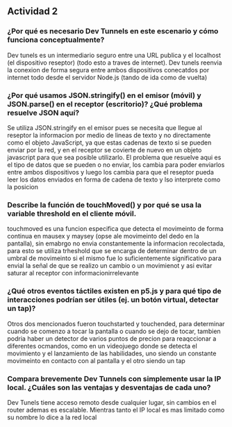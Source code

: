 ## Actividad 2 

### ¿Por qué es necesario Dev Tunnels en este escenario y cómo funciona conceptualmente?
Dev tunels es un intermediario seguro entre una URL publica y el localhost (el dispositivo reseptor) (todo esto a traves de internet). Dev tunels reenvia la conexion de forma segura entre ambos dispositivos conecatdos por internet todo desde el servidor Node.js (tando de ida como de vuelta)

### ¿Por qué usamos JSON.stringify() en el emisor (móvil) y JSON.parse() en el receptor (escritorio)? ¿Qué problema resuelve JSON aquí?
Se utiliza JSON.stringify en el emisor pues se necesita que llegue al reseptor la informacion por medio de lineas de texto y no directamente como el objeto JavaScript, ya que estas cadenas de texto si se pueden enviar por la red, y en el receptor se covierte de nuevo en un objeto javascript
para que sea posible utilizarlo. El problema que resuelve aqui es el tipo de datos que se pueden o no enviar, los cambia para poder enviarlos entre ambos dispositivos y luego los cambia para que el reseptor pueda leer los datos enviados en forma de cadena de texto y lso interprete como la posicion

### Describe la función de touchMoved() y por qué se usa la variable threshold en el cliente móvil.
touchmoved es una funcion especifica que detecta el movimeinto de forma continua en mausex y maysey (opse ale movimeinto del dedo en la pantalla), sin emabrgo no envia constantemente la informacion recolectada, para esto se utiliza trheshold que se encarga de determinar dentro de un umbral de movimeinto
si el mismo fue lo suficientemente significativo para envial la señal de que se realizo un cambio o un movimienot y asi evitar saturar al receptor con informacionirrelevante

### ¿Qué otros eventos táctiles existen en p5.js y para qué tipo de interacciones podrían ser útiles (ej. un botón virtual, detectar un tap)?
Otros dos mencionados fueron touchstarted y touchended, para determinar cuando se comenzo a tocar la pantalla o cuando se dejo de tocar, tambien podria haber un detector de varios puntos de precion para reaqccionar a diferentes ocmandos, como en un videojuego donde se detecta el movimiento y el lanzamiento de
las habilidades, uno siendo un constante movimeinto en contacto con al pantalla y el otro siendo un tap

### Compara brevemente Dev Tunnels con simplemente usar la IP local. ¿Cuáles son las ventajas y desventajas de cada uno?
Dev Tunels tiene acceso remoto desde cualquier lugar, sin cambios en el router ademas es escalable. Mientras tanto  el IP local es mas limitado como su nombre lo dice a la red local 

